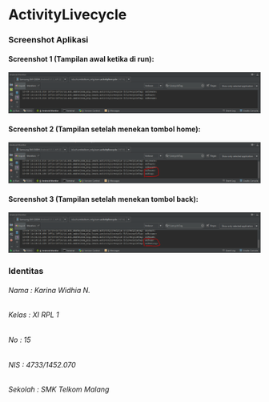 # ActivityLivecycle

### Screenshot Aplikasi

#### Screenshot 1 (Tampilan awal ketika di run):

![Ss1](https://github.com/karinawidhia/ActivityLivecycle/blob/master/Lat4(1).PNG)

#### Screenshot 2 (Tampilan setelah menekan tombol home):

![Ss2](https://github.com/karinawidhia/ActivityLivecycle/blob/master/Lat4(2).PNG)

#### Screenshot 3 (Tampilan setelah menekan tombol back):

![Ss3](https://github.com/karinawidhia/ActivityLivecycle/blob/master/Lat4(3).PNG)

### Identitas

###### Nama : Karina Widhia N.

###### Kelas  : XI RPL 1

###### No : 15

###### NIS  : 4733/1452.070

###### Sekolah  : SMK Telkom Malang
